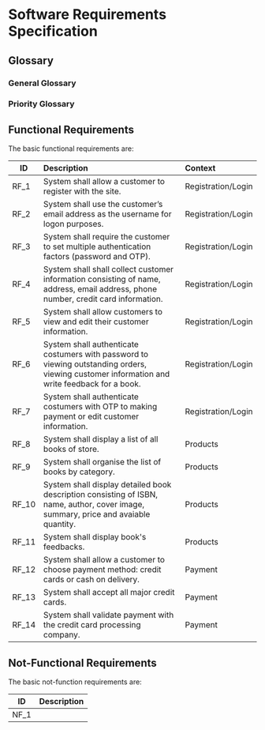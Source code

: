 # Software Requirements Specification

## Glossary

### General Glossary

### Priority Glossary

## Functional Requirements

The basic functional requirements are:

| ID       | Description  | Context  | 
| -------- |:------------ | :------- | 
|  RF_1    | System shall allow a customer to register with the site. | Registration/Login | 
|  RF_2    | System shall use the customer’s email address as the username for logon purposes. | Registration/Login |
|  RF_3    | System shall require the customer to set multiple authentication factors (password and OTP). | Registration/Login |
|  RF_4    | System shall shall collect customer information consisting of name, address, email address, phone number, credit card information. | Registration/Login | 
|  RF_5    | System shall allow customers to view and edit their customer information. | Registration/Login | 
|  RF_6    | System shall authenticate costumers with password to viewing outstanding orders, viewing customer information and write feedback for a book. | Registration/Login | 
|  RF_7    | System shall authenticate costumers with OTP to making payment or edit customer information. | Registration/Login | 
|  RF_8    | System shall display a list of all books of store. | Products | 
|  RF_9    | System shall organise the list of books by category. | Products | 
|  RF_10   | System shall display detailed book description consisting of ISBN, name, author, cover image, summary, price and avaiable quantity. | Products | 
|  RF_11   | System shall display book's feedbacks. | Products | 
|  RF_12   | System shall allow a customer to choose payment method: credit cards or cash on delivery. | Payment | 
|  RF_13   | System shall accept all major credit cards. | Payment | 
|  RF_14   | System shall validate payment with the credit card processing company. | Payment | 

## Not-Functional Requirements

The basic not-function requirements are:

| ID       |Description  |
| ---------|:-------------| 
|  NF_1   | |
